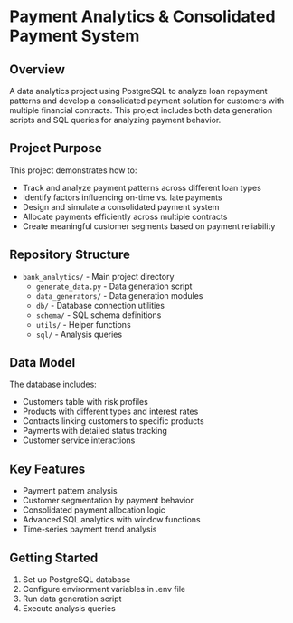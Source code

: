 # Payment Analytics & Consolidated Payment System

## Overview
A data analytics project using PostgreSQL to analyze loan repayment patterns and develop a consolidated payment solution for customers with multiple financial contracts. This project includes both data generation scripts and SQL queries for analyzing payment behavior.

## Project Purpose
This project demonstrates how to:
- Track and analyze payment patterns across different loan types
- Identify factors influencing on-time vs. late payments
- Design and simulate a consolidated payment system
- Allocate payments efficiently across multiple contracts
- Create meaningful customer segments based on payment reliability

## Repository Structure
- `bank_analytics/` - Main project directory
  - `generate_data.py` - Data generation script
  - `data_generators/` - Data generation modules
  - `db/` - Database connection utilities
  - `schema/` - SQL schema definitions
  - `utils/` - Helper functions
  - `sql/` - Analysis queries

## Data Model
The database includes:
- Customers table with risk profiles
- Products with different types and interest rates
- Contracts linking customers to specific products
- Payments with detailed status tracking
- Customer service interactions

## Key Features
- Payment pattern analysis
- Customer segmentation by payment behavior
- Consolidated payment allocation logic
- Advanced SQL analytics with window functions
- Time-series payment trend analysis

## Getting Started
1. Set up PostgreSQL database
2. Configure environment variables in .env file
3. Run data generation script
4. Execute analysis queries
